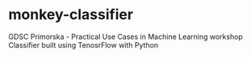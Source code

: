 # monkey-classifier
 GDSC Primorska - Practical Use Cases in Machine Learning workshop
 Classifier built using TenosrFlow with Python
